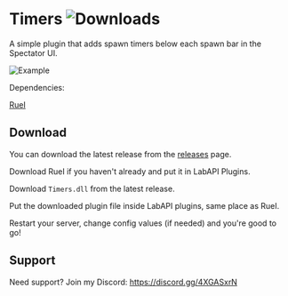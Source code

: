 ﻿# Timers ![Downloads](https://img.shields.io/github/downloads/LumiFae/Timers/total)

A simple plugin that adds spawn timers below each spawn bar in the Spectator UI.

![Example](https://github.com/LumiFae/Timers/blob/master/imgs/snippet.png)

Dependencies:

[RueI](https://github.com/pawslee/RueI/releases/latest)

## Download

You can download the latest release from the [releases](https://github.com/LumiFae/Timers/releases/latest) page.

Download RueI if you haven't already and put it in LabAPI Plugins.

Download `Timers.dll` from the latest release.

Put the downloaded plugin file inside LabAPI plugins, same place as RueI.

Restart your server, change config values (if needed) and you're good to go!

## Support

Need support? Join my Discord: https://discord.gg/4XGASxrN
